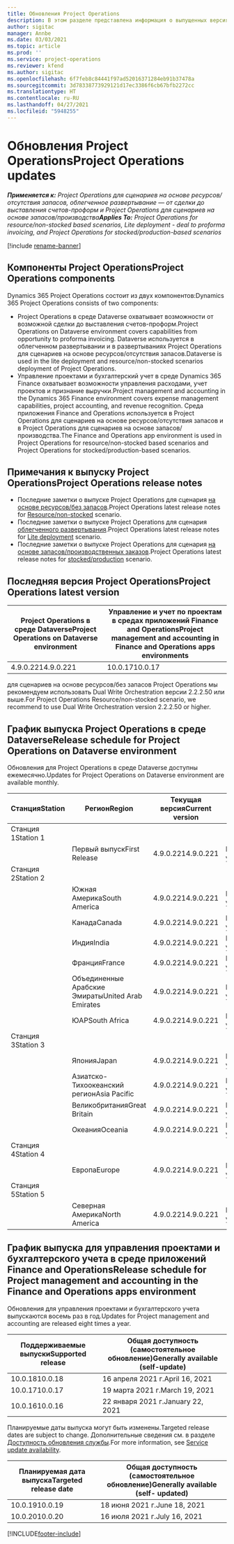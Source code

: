 ```yaml
---
title: Обновления Project Operations
description: В этом разделе представлена информация о выпущенных версиях Dynamics 365 Project Operations.
author: sigitac
manager: Annbe
ms.date: 03/03/2021
ms.topic: article
ms.prod: ''
ms.service: project-operations
ms.reviewer: kfend
ms.author: sigitac
ms.openlocfilehash: 6f7feb8c84441f97ad52016371284eb91b37478a
ms.sourcegitcommit: 3d78338773929121d17ec3386f6cb67bfb2272cc
ms.translationtype: HT
ms.contentlocale: ru-RU
ms.lasthandoff: 04/27/2021
ms.locfileid: "5948255"
---
```

# <a name="project-operations-updates"></a><span data-ttu-id="0ede0-103">Обновления Project Operations</span><span class="sxs-lookup"><span data-stu-id="0ede0-103">Project Operations updates</span></span>

<span data-ttu-id="0ede0-104">_**Применяется к:** Project Operations для сценариев на основе ресурсов/отсутствия запасов, облегченное развертывание — от сделки до выставления счетов-проформ и Project Operations для сценариев на основе запасов/производства_</span><span class="sxs-lookup"><span data-stu-id="0ede0-104">_**Applies To:** Project Operations for resource/non-stocked based scenarios, Lite deployment - deal to proforma invoicing, and Project Operations for stocked/production-based scenarios_</span></span>

[!include [rename-banner](~/includes/cc-data-platform-banner.md)]

## <a name="project-operations-components"></a><span data-ttu-id="0ede0-105">Компоненты Project Operations</span><span class="sxs-lookup"><span data-stu-id="0ede0-105">Project Operations components</span></span>

<span data-ttu-id="0ede0-106">Dynamics 365 Project Operations состоит из двух компонентов:</span><span class="sxs-lookup"><span data-stu-id="0ede0-106">Dynamics 365 Project Operations consists of two components:</span></span>

- <span data-ttu-id="0ede0-107">Project Operations в среде Dataverse охватывает возможности от возможной сделки до выставления счетов-проформ.</span><span class="sxs-lookup"><span data-stu-id="0ede0-107">Project Operations on Dataverse environment covers capabilities from opportunity to proforma invoicing.</span></span> <span data-ttu-id="0ede0-108">Dataverse используется в облегченном развертывании и в развертываниях Project Operations для сценариев на основе ресурсов/отсутствия запасов.</span><span class="sxs-lookup"><span data-stu-id="0ede0-108">Dataverse is used in the lite deployment and resource/non-stocked scenarios deployment of Project Operations.</span></span>
- <span data-ttu-id="0ede0-109">Управление проектами и бухгалтерский учет в среде Dynamics 365 Finance охватывает возможности управления расходами, учет проектов и признание выручки.</span><span class="sxs-lookup"><span data-stu-id="0ede0-109">Project management and accounting in the Dynamics 365 Finance environment covers expense management capabilities, project accounting, and revenue recognition.</span></span> <span data-ttu-id="0ede0-110">Среда приложения Finance and Operations используется в Project Operations для сценариев на основе ресурсов/отсутствия запасов и в Project Operations для сценариев на основе запасов/производства.</span><span class="sxs-lookup"><span data-stu-id="0ede0-110">The Finance and Operations app environment is used in Project Operations for resource/non-stocked based scenarios and Project Operations for stocked/production-based scenarios.</span></span>

## <a name="project-operations-release-notes"></a><span data-ttu-id="0ede0-111">Примечания к выпуску Project Operations</span><span class="sxs-lookup"><span data-stu-id="0ede0-111">Project Operations release notes</span></span>
- <span data-ttu-id="0ede0-112">Последние заметки о выпуске Project Operations для сценария [на основе ресурсов/без запасов](whats-new-apr-2021-resource-based.md).</span><span class="sxs-lookup"><span data-stu-id="0ede0-112">Project Operations latest release notes for [Resource/non-stocked](whats-new-apr-2021-resource-based.md) scenario.</span></span>
- <span data-ttu-id="0ede0-113">Последние заметки о выпуске Project Operations для сценария [облегченного развертывания](../pro/whats-new/whats-new-apr-2021-lite.md).</span><span class="sxs-lookup"><span data-stu-id="0ede0-113">Project Operations latest release notes for [Lite deployment](../pro/whats-new/whats-new-apr-2021-lite.md) scenario.</span></span>
- <span data-ttu-id="0ede0-114">Последние заметки о выпуске Project Operations для сценария [на основе запасов/производственных заказов](../prod-pma/whats-new/whats-new-mar-2021-stocked.md).</span><span class="sxs-lookup"><span data-stu-id="0ede0-114">Project Operations latest release notes for [stocked/production](../prod-pma/whats-new/whats-new-mar-2021-stocked.md) scenario.</span></span>

## <a name="project-operations-latest-version"></a><span data-ttu-id="0ede0-115">Последняя версия Project Operations</span><span class="sxs-lookup"><span data-stu-id="0ede0-115">Project Operations latest version</span></span>

| <span data-ttu-id="0ede0-116">Project Operations в среде Dataverse</span><span class="sxs-lookup"><span data-stu-id="0ede0-116">Project Operations on Dataverse environment</span></span> | <span data-ttu-id="0ede0-117">Управление и учет по проектам в средах приложений Finance and Operations</span><span class="sxs-lookup"><span data-stu-id="0ede0-117">Project management and accounting in Finance and Operations apps environments</span></span> | 
| --- | --- |
| <span data-ttu-id="0ede0-118">4.9.0.221</span><span class="sxs-lookup"><span data-stu-id="0ede0-118">4.9.0.221</span></span> | <span data-ttu-id="0ede0-119">10.0.17</span><span class="sxs-lookup"><span data-stu-id="0ede0-119">10.0.17</span></span> |

<span data-ttu-id="0ede0-120">для сценариев на основе ресурсов/без запасов Project Operations мы рекомендуем использовать Dual Write Orchestration версии 2.2.2.50 или выше.</span><span class="sxs-lookup"><span data-stu-id="0ede0-120">For Project Operations Resource/non-stocked scenario, we recommend to use Dual Write Orchestration version 2.2.2.50 or higher.</span></span>

## <a name="release-schedule-for-project-operations-on-dataverse-environment"></a><span data-ttu-id="0ede0-121">График выпуска Project Operations в среде Dataverse</span><span class="sxs-lookup"><span data-stu-id="0ede0-121">Release schedule for Project Operations on Dataverse environment</span></span>

<span data-ttu-id="0ede0-122">Обновления для Project Operations в среде Dataverse доступны ежемесячно.</span><span class="sxs-lookup"><span data-stu-id="0ede0-122">Updates for Project Operations on Dataverse environment are available monthly.</span></span> 

| <span data-ttu-id="0ede0-123">Станция</span><span class="sxs-lookup"><span data-stu-id="0ede0-123">Station</span></span>   | <span data-ttu-id="0ede0-124">Регион</span><span class="sxs-lookup"><span data-stu-id="0ede0-124">Region</span></span>        | <span data-ttu-id="0ede0-125">Текущая версия</span><span class="sxs-lookup"><span data-stu-id="0ede0-125">Current version</span></span> | <span data-ttu-id="0ede0-126">Следующая версия</span><span class="sxs-lookup"><span data-stu-id="0ede0-126">Next version</span></span> | <span data-ttu-id="0ede0-127">Общая доступность</span><span class="sxs-lookup"><span data-stu-id="0ede0-127">Generally available</span></span> |
|-----------|---------------|-----------------|--------------|---------------------|
| <span data-ttu-id="0ede0-128">Станция 1</span><span class="sxs-lookup"><span data-stu-id="0ede0-128">Station 1</span></span> |   &nbsp;      |    &nbsp;       | &nbsp;       |      &nbsp;         |
|   &nbsp;  | <span data-ttu-id="0ede0-129">Первый выпуск</span><span class="sxs-lookup"><span data-stu-id="0ede0-129">First Release</span></span> |  <span data-ttu-id="0ede0-130">4.9.0.221</span><span class="sxs-lookup"><span data-stu-id="0ede0-130">4.9.0.221</span></span>       | <span data-ttu-id="0ede0-131">Подлежит уточнению</span><span class="sxs-lookup"><span data-stu-id="0ede0-131">TBD</span></span>     | <span data-ttu-id="0ede0-132">30-апр-21</span><span class="sxs-lookup"><span data-stu-id="0ede0-132">30-Apr-21</span></span>           |
| <span data-ttu-id="0ede0-133">Станция 2</span><span class="sxs-lookup"><span data-stu-id="0ede0-133">Station 2</span></span> |   &nbsp;      |    &nbsp;       | &nbsp;       |      &nbsp;         |
|   &nbsp;  | <span data-ttu-id="0ede0-134">Южная Америка</span><span class="sxs-lookup"><span data-stu-id="0ede0-134">South America</span></span> |  <span data-ttu-id="0ede0-135">4.9.0.221</span><span class="sxs-lookup"><span data-stu-id="0ede0-135">4.9.0.221</span></span>       | <span data-ttu-id="0ede0-136">Подлежит уточнению</span><span class="sxs-lookup"><span data-stu-id="0ede0-136">TBD</span></span>     | <span data-ttu-id="0ede0-137">30-апр-21</span><span class="sxs-lookup"><span data-stu-id="0ede0-137">30-Apr-21</span></span>           |
|    &nbsp; | <span data-ttu-id="0ede0-138">Канада</span><span class="sxs-lookup"><span data-stu-id="0ede0-138">Canada</span></span>        |  <span data-ttu-id="0ede0-139">4.9.0.221</span><span class="sxs-lookup"><span data-stu-id="0ede0-139">4.9.0.221</span></span>       | <span data-ttu-id="0ede0-140">Подлежит уточнению</span><span class="sxs-lookup"><span data-stu-id="0ede0-140">TBD</span></span>     | <span data-ttu-id="0ede0-141">30-апр-21</span><span class="sxs-lookup"><span data-stu-id="0ede0-141">30-Apr-21</span></span>           |
|   &nbsp;  | <span data-ttu-id="0ede0-142">Индия</span><span class="sxs-lookup"><span data-stu-id="0ede0-142">India</span></span>         |  <span data-ttu-id="0ede0-143">4.9.0.221</span><span class="sxs-lookup"><span data-stu-id="0ede0-143">4.9.0.221</span></span>       | <span data-ttu-id="0ede0-144">Подлежит уточнению</span><span class="sxs-lookup"><span data-stu-id="0ede0-144">TBD</span></span>     | <span data-ttu-id="0ede0-145">30-апр-21</span><span class="sxs-lookup"><span data-stu-id="0ede0-145">30-Apr-21</span></span>           |
|   &nbsp;  | <span data-ttu-id="0ede0-146">Франция</span><span class="sxs-lookup"><span data-stu-id="0ede0-146">France</span></span>         |  <span data-ttu-id="0ede0-147">4.9.0.221</span><span class="sxs-lookup"><span data-stu-id="0ede0-147">4.9.0.221</span></span>       | <span data-ttu-id="0ede0-148">Подлежит уточнению</span><span class="sxs-lookup"><span data-stu-id="0ede0-148">TBD</span></span>     | <span data-ttu-id="0ede0-149">30-апр-21</span><span class="sxs-lookup"><span data-stu-id="0ede0-149">30-Apr-21</span></span>           |
|   &nbsp;  | <span data-ttu-id="0ede0-150">Объединенные Арабские Эмираты</span><span class="sxs-lookup"><span data-stu-id="0ede0-150">United Arab Emirates</span></span>         |  <span data-ttu-id="0ede0-151">4.9.0.221</span><span class="sxs-lookup"><span data-stu-id="0ede0-151">4.9.0.221</span></span>       | <span data-ttu-id="0ede0-152">Подлежит уточнению</span><span class="sxs-lookup"><span data-stu-id="0ede0-152">TBD</span></span>     | <span data-ttu-id="0ede0-153">30-апр-21</span><span class="sxs-lookup"><span data-stu-id="0ede0-153">30-Apr-21</span></span>           |
|   &nbsp;  | <span data-ttu-id="0ede0-154">ЮАР</span><span class="sxs-lookup"><span data-stu-id="0ede0-154">South Africa</span></span>         |  <span data-ttu-id="0ede0-155">4.9.0.221</span><span class="sxs-lookup"><span data-stu-id="0ede0-155">4.9.0.221</span></span>       | <span data-ttu-id="0ede0-156">Подлежит уточнению</span><span class="sxs-lookup"><span data-stu-id="0ede0-156">TBD</span></span>     | <span data-ttu-id="0ede0-157">30-апр-21</span><span class="sxs-lookup"><span data-stu-id="0ede0-157">30-Apr-21</span></span>           |
| <span data-ttu-id="0ede0-158">Станция 3</span><span class="sxs-lookup"><span data-stu-id="0ede0-158">Station 3</span></span>  |      &nbsp;   |     &nbsp;      |     &nbsp;   |      &nbsp;         |
|   &nbsp;  | <span data-ttu-id="0ede0-159">Япония</span><span class="sxs-lookup"><span data-stu-id="0ede0-159">Japan</span></span>         |  <span data-ttu-id="0ede0-160">4.9.0.221</span><span class="sxs-lookup"><span data-stu-id="0ede0-160">4.9.0.221</span></span>       | <span data-ttu-id="0ede0-161">Подлежит уточнению</span><span class="sxs-lookup"><span data-stu-id="0ede0-161">TBD</span></span>     | <span data-ttu-id="0ede0-162">07-мая-21</span><span class="sxs-lookup"><span data-stu-id="0ede0-162">07-May-21</span></span>           |
|   &nbsp;  | <span data-ttu-id="0ede0-163">Азиатско-Тихоокеанский регион</span><span class="sxs-lookup"><span data-stu-id="0ede0-163">Asia Pacific</span></span>  |  <span data-ttu-id="0ede0-164">4.9.0.221</span><span class="sxs-lookup"><span data-stu-id="0ede0-164">4.9.0.221</span></span>       | <span data-ttu-id="0ede0-165">Подлежит уточнению</span><span class="sxs-lookup"><span data-stu-id="0ede0-165">TBD</span></span>     | <span data-ttu-id="0ede0-166">07-мая-21</span><span class="sxs-lookup"><span data-stu-id="0ede0-166">07-May-21</span></span>           |
|   &nbsp;  | <span data-ttu-id="0ede0-167">Великобритания</span><span class="sxs-lookup"><span data-stu-id="0ede0-167">Great Britain</span></span> |  <span data-ttu-id="0ede0-168">4.9.0.221</span><span class="sxs-lookup"><span data-stu-id="0ede0-168">4.9.0.221</span></span>       | <span data-ttu-id="0ede0-169">Подлежит уточнению</span><span class="sxs-lookup"><span data-stu-id="0ede0-169">TBD</span></span>     | <span data-ttu-id="0ede0-170">07-мая-21</span><span class="sxs-lookup"><span data-stu-id="0ede0-170">07-May-21</span></span>           |
|   &nbsp;  | <span data-ttu-id="0ede0-171">Океания</span><span class="sxs-lookup"><span data-stu-id="0ede0-171">Oceania</span></span>       |  <span data-ttu-id="0ede0-172">4.9.0.221</span><span class="sxs-lookup"><span data-stu-id="0ede0-172">4.9.0.221</span></span>       | <span data-ttu-id="0ede0-173">Подлежит уточнению</span><span class="sxs-lookup"><span data-stu-id="0ede0-173">TBD</span></span>     | <span data-ttu-id="0ede0-174">07-мая-21</span><span class="sxs-lookup"><span data-stu-id="0ede0-174">07-May-21</span></span>           |
| <span data-ttu-id="0ede0-175">Станция 4</span><span class="sxs-lookup"><span data-stu-id="0ede0-175">Station 4</span></span> |     &nbsp;    |     &nbsp;      |     &nbsp;   |      &nbsp;         |
|   &nbsp;  | <span data-ttu-id="0ede0-176">Европа</span><span class="sxs-lookup"><span data-stu-id="0ede0-176">Europe</span></span>        |  <span data-ttu-id="0ede0-177">4.9.0.221</span><span class="sxs-lookup"><span data-stu-id="0ede0-177">4.9.0.221</span></span>       | <span data-ttu-id="0ede0-178">Подлежит уточнению</span><span class="sxs-lookup"><span data-stu-id="0ede0-178">TBD</span></span>     | <span data-ttu-id="0ede0-179">14-мая-21</span><span class="sxs-lookup"><span data-stu-id="0ede0-179">14-May-21</span></span>           |
| <span data-ttu-id="0ede0-180">Станция 5</span><span class="sxs-lookup"><span data-stu-id="0ede0-180">Station 5</span></span> |     &nbsp;    |     &nbsp;      |     &nbsp;   |      &nbsp;         |
|   &nbsp;  | <span data-ttu-id="0ede0-181">Северная Америка</span><span class="sxs-lookup"><span data-stu-id="0ede0-181">North America</span></span> |  <span data-ttu-id="0ede0-182">4.9.0.221</span><span class="sxs-lookup"><span data-stu-id="0ede0-182">4.9.0.221</span></span>       | <span data-ttu-id="0ede0-183">Подлежит уточнению</span><span class="sxs-lookup"><span data-stu-id="0ede0-183">TBD</span></span>     | <span data-ttu-id="0ede0-184">21-мая-21</span><span class="sxs-lookup"><span data-stu-id="0ede0-184">21-May-21</span></span>           |

## <a name="release-schedule-for-project-management-and-accounting-in-the-finance-and-operations-apps-environment"></a><span data-ttu-id="0ede0-185">График выпуска для управления проектами и бухгалтерского учета в среде приложений Finance and Operations</span><span class="sxs-lookup"><span data-stu-id="0ede0-185">Release schedule for Project management and accounting in the Finance and Operations apps environment</span></span>

<span data-ttu-id="0ede0-186">Обновления для управления проектами и бухгалтерского учета выпускаются восемь раз в год.</span><span class="sxs-lookup"><span data-stu-id="0ede0-186">Updates for Project management and accounting are released eight times a year.</span></span>

| <span data-ttu-id="0ede0-187">Поддерживаемые выпуски</span><span class="sxs-lookup"><span data-stu-id="0ede0-187">Supported release</span></span> | <span data-ttu-id="0ede0-188">Общая доступность (самостоятельное обновление)</span><span class="sxs-lookup"><span data-stu-id="0ede0-188">Generally available (self-update)</span></span> |
| --- | --- |
| <span data-ttu-id="0ede0-189">10.0.18</span><span class="sxs-lookup"><span data-stu-id="0ede0-189">10.0.18</span></span> | <span data-ttu-id="0ede0-190">16 апреля 2021 г.</span><span class="sxs-lookup"><span data-stu-id="0ede0-190">April 16, 2021</span></span> |
| <span data-ttu-id="0ede0-191">10.0.17</span><span class="sxs-lookup"><span data-stu-id="0ede0-191">10.0.17</span></span> | <span data-ttu-id="0ede0-192">19 марта 2021 г.</span><span class="sxs-lookup"><span data-stu-id="0ede0-192">March 19, 2021</span></span> |
| <span data-ttu-id="0ede0-193">10.0.16</span><span class="sxs-lookup"><span data-stu-id="0ede0-193">10.0.16</span></span> | <span data-ttu-id="0ede0-194">22 января 2021 г.</span><span class="sxs-lookup"><span data-stu-id="0ede0-194">January 22, 2021</span></span> |


<span data-ttu-id="0ede0-195">Планируемые даты выпуска могут быть изменены.</span><span class="sxs-lookup"><span data-stu-id="0ede0-195">Targeted release dates are subject to change.</span></span> <span data-ttu-id="0ede0-196">Дополнительные сведения см. в разделе [Доступность обновления службы](/dynamics365/fin-ops-core/fin-ops/get-started/public-preview-releases?toc=%2fdynamics365%2ffinance%2ftoc.json).</span><span class="sxs-lookup"><span data-stu-id="0ede0-196">For more information, see [Service update availability](/dynamics365/fin-ops-core/fin-ops/get-started/public-preview-releases?toc=%2fdynamics365%2ffinance%2ftoc.json).</span></span>

| <span data-ttu-id="0ede0-197">Планируемая дата выпуска</span><span class="sxs-lookup"><span data-stu-id="0ede0-197">Targeted release date</span></span> | <span data-ttu-id="0ede0-198">Общая доступность (самостоятельное обновление)</span><span class="sxs-lookup"><span data-stu-id="0ede0-198">Generally available (self- updated)</span></span> |
| --- | --- |
| <span data-ttu-id="0ede0-199">10.0.19</span><span class="sxs-lookup"><span data-stu-id="0ede0-199">10.0.19</span></span> | <span data-ttu-id="0ede0-200">18 июня 2021 г.</span><span class="sxs-lookup"><span data-stu-id="0ede0-200">June 18, 2021</span></span> |
| <span data-ttu-id="0ede0-201">10.0.20</span><span class="sxs-lookup"><span data-stu-id="0ede0-201">10.0.20</span></span> | <span data-ttu-id="0ede0-202">16 июля 2021 г.</span><span class="sxs-lookup"><span data-stu-id="0ede0-202">July 16, 2021</span></span> |


[!INCLUDE[footer-include](../includes/footer-banner.md)]
